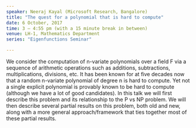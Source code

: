 ```yaml
---
speaker: Neeraj Kayal (Microsoft Research, Bangalore)
title: "The quest for a polynomial that is hard to compute"
date: 6 October, 2017
time: 3 – 4:55 pm (with a 15 minute break in between)
venue: LH-1, Mathematics Department
series: "Eigenfunctions Seminar"

---
```


We consider the computation of n-variate polynomials over a field F via a sequence of arithmetic operations such as additions, subtractions, multiplications, divisions, etc.
It has been known for at five decades now that a random n-variate polynomial of degree n is hard to compute. Yet not a single explicit polynomial is provably known to be
hard to compute (although we have a lot of good candidates). In this talk we will first describe this problem and its relationship to the P vs NP problem. We will then
describe several partial results on this problem, both old and new, along with a more general approach/framework that ties together most of these partial results.

